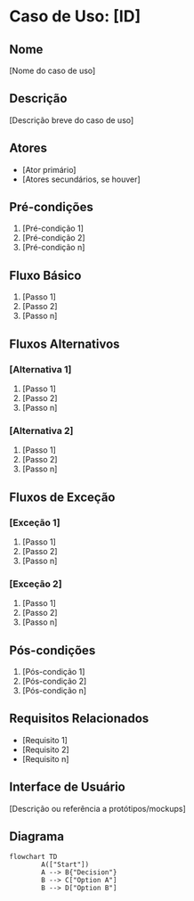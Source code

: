 # Caso de Uso: [ID]

## Nome

[Nome do caso de uso]

## Descrição

[Descrição breve do caso de uso]

## Atores

- [Ator primário]
- [Atores secundários, se houver]

## Pré-condições

1. [Pré-condição 1]
2. [Pré-condição 2]
3. [Pré-condição n]

## Fluxo Básico

1. [Passo 1]
2. [Passo 2]
3. [Passo n]

## Fluxos Alternativos

### [Alternativa 1]

1. [Passo 1]
2. [Passo 2]
3. [Passo n]

### [Alternativa 2]

1. [Passo 1]
2. [Passo 2]
3. [Passo n]

## Fluxos de Exceção

### [Exceção 1]

1. [Passo 1]
2. [Passo 2]
3. [Passo n]

### [Exceção 2]

1. [Passo 1]
2. [Passo 2]
3. [Passo n]

## Pós-condições

1. [Pós-condição 1]
2. [Pós-condição 2]
3. [Pós-condição n]

## Requisitos Relacionados

- [Requisito 1]
- [Requisito 2]
- [Requisito n]

## Interface de Usuário

[Descrição ou referência a protótipos/mockups]

## Diagrama

```mermaid
flowchart TD
        A(["Start"])
        A --> B{"Decision"}
        B --> C["Option A"]
        B --> D["Option B"]
```
